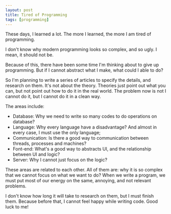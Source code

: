 ```yaml
---
layout: post
title: Tired of Programming
tags: [programming]
---
```


These days, I learned a lot. The more I learned, the more I am tired of programming.

I don't know why modern programming looks so complex, and so ugly. I mean, it should not be.

Because of this, there have been some time I'm thinking about to give up programming. But if I cannot abstract what I make, what could I able to do?

So I'm planning to write a series of articles to specify the details, and research on them. It's not about the theory. Theories just point out what you can, but not point out how to do it in the real world. The problem now is not I cannot do it, but I cannot do it in a clean way.

The areas include:

* Database: Why we need to write so many codes to do operations on database?
* Language: Why every language have a disadvantage? And almost in every case, I must use the only language;
* Communication: Is there a good way to communication between threads, processes and machines?
* Font-end: What's a good way to abstracts UI, and the relationship between UI and logic?
* Server: Why I cannot just focus on the logic?

These areas are related to each other. All of them are: why it is so complex that we cannot focus on what we want to do? When we write a program, we must put most of our energy on the same, annoying, and not relevant problems.

I don't know how long it will take to research on them, but I must finish them. Because before that, I cannot feel happy while writing code. Good luck to me!
